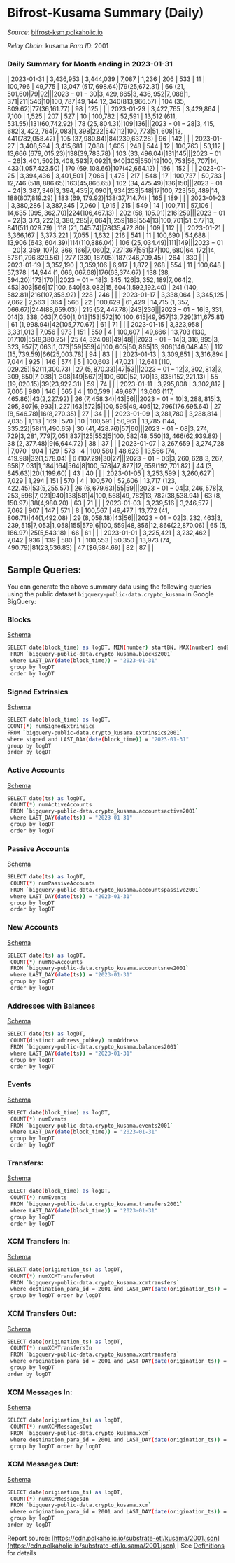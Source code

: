 # Bifrost-Kusama Summary (Daily)

_Source_: [bifrost-ksm.polkaholic.io](https://bifrost-ksm.polkaholic.io)

*Relay Chain*: kusama
*Para ID*: 2001



### Daily Summary for Month ending in 2023-01-31


| 2023-01-31 | 3,436,953 | 3,444,039 | 7,087 | 1,236 | 206 | 533 | 11 | 100,796 | 49,775 | 13,047 ($517,698.64) | 79 ($25,672.31) | 66 ($21,501.60) | 79 | 92 |  |
| 2023-01-30 | 3,429,865 | 3,436,952 | 7,088 | 1,371 | 211 | 546 | 10 | 100,787 | 49,144 | 12,340 ($813,966.57) | 104 ($35,809.62) | 77 ($36,161.77) | 98 | 125 |  |
| 2023-01-29 | 3,422,765 | 3,429,864 | 7,100 | 1,525 | 207 | 527 | 10 | 100,782 | 52,591 | 13,512 ($611,531.55) | 131 ($60,742.92) | 78 ($25,804.31) | 109 | 136 |  |
| 2023-01-28 | 3,415,682 | 3,422,764 | 7,083 | 1,398 | 222 | 547 | 12 | 100,773 | 51,608 | 13,441 ($782,058.42) | 105 ($37,980.84) | 84 ($239,637.28) | 96 | 142 |  |
| 2023-01-27 | 3,408,594 | 3,415,681 | 7,088 | 1,605 | 248 | 544 | 12 | 100,763 | 53,112 | 13,666 ($679,015.23) | 138 ($39,783.78) | 103 ($33,496.04) | 131 | 145 |  |
| 2023-01-26 | 3,401,502 | 3,408,593 | 7,092 | 1,940 | 305 | 550 | 19 | 100,753 | 56,707 | 14,433 ($1,057,423.50) | 170 ($69,108.66) | 107 ($42,664.12) | 156 | 152 |  |
| 2023-01-25 | 3,394,436 | 3,401,501 | 7,066 | 1,475 | 217 | 548 | 17 | 100,737 | 50,733 | 12,746 ($518,886.65) | 163 ($45,866.65) | 102 ($34,475.49) | 136 | 150 |  |
| 2023-01-24 | 3,387,346 | 3,394,435 | 7,090 | 1,934 | 253 | 548 | 17 | 100,723 | 56,489 | 14,188 ($807,819.29) | 183 ($69,179.92) | 138 ($37,714.74) | 165 | 189 |  |
| 2023-01-23 | 3,380,286 | 3,387,345 | 7,060 | 1,915 | 215 | 549 | 14 | 100,711 | 57,106 | 14,635 ($995,362.70) | 224 ($106,467.13) | 202 ($58,105.91) | 216 | 259 |  |
| 2023-01-22 | 3,373,222 | 3,380,285 | 7,064 | 1,259 | 188 | 554 | 13 | 100,701 | 51,577 | 13,841 ($511,029.79) | 118 ($21,045.74) | 78 ($35,472.80) | 109 | 112 |  |
| 2023-01-21 | 3,366,167 | 3,373,221 | 7,055 | 1,632 | 216 | 541 | 11 | 100,690 | 54,688 | 13,906 ($643,604.39) | 114 ($110,886.04) | 106 ($25,034.49) | 111 | 149 |  |
| 2023-01-20 | 3,359,107 | 3,366,166 | 7,060 | 2,727 | 367 | 551 | 37 | 100,680 | 64,172 | 14,576 ($1,796,829.56) | 277 ($330,187.05) | 187 ($246,709.45) | 264 | 330 |  |
| 2023-01-19 | 3,352,190 | 3,359,106 | 6,917 | 1,872 | 268 | 554 | 11 | 100,648 | 57,378 | 14,944 ($1,066,067.68) | 176 ($63,374.67) | 138 ($38,594.20) | 173 | 170 |  |
| 2023-01-18 | 3,345,126 | 3,352,189 | 7,064 | 2,453 | 303 | 566 | 17 | 100,640 | 63,082 | 15,604 ($1,592,192.40) | 241 ($140,582.81) | 216 ($107,358.92) | 228 | 246 |  |
| 2023-01-17 | 3,338,064 | 3,345,125 | 7,062 | 2,563 | 364 | 566 | 22 | 100,629 | 61,429 | 14,715 ($1,357,066.67) | 244 ($88,659.03) | 215 ($52,447.78) | 243 | 236 |  |
| 2023-01-16 | 3,331,014 | 3,338,063 | 7,050 | 1,013 | 153 | 572 | 10 | 100,615 | 49,957 | 13,729 ($311,675.81) | 61 ($1,998.94) | 42 ($105,770.67) | 61 | 71 |  |
| 2023-01-15 | 3,323,958 | 3,331,013 | 7,056 | 973 | 151 | 559 | 4 | 100,607 | 49,666 | 13,703 ($130,017.10) | 55 ($8,380.25) | 25 ($4,324.08) | 49 | 48 |  |
| 2023-01-14 | 3,316,895 | 3,323,957 | 7,063 | 1,073 | 159 | 559 | 4 | 100,605 | 50,865 | 13,906 ($146,048.45) | 112 ($15,739.59) | 66 ($25,003.78) | 94 | 83 |  |
| 2023-01-13 | 3,309,851 | 3,316,894 | 7,044 | 925 | 146 | 574 | 5 | 100,603 | 47,021 | 12,641 ($110,029.25) | 52 ($11,300.73) | 27 ($5,870.33) | 47 | 53 |  |
| 2023-01-12 | 3,302,813 | 3,309,850 | 7,038 | 1,308 | 149 | 567 | 2 | 100,600 | 52,170 | 13,835 ($152,221.13) | 55 ($19,020.15) | 39 ($23,922.31) | 59 | 74 |  |
| 2023-01-11 | 3,295,808 | 3,302,812 | 7,005 | 980 | 146 | 565 | 4 | 100,599 | 49,687 | 13,603 ($117,465.86) | 43 ($2,227.92) | 26 ($7,458.34) | 43 | 56 |  |
| 2023-01-10 | 3,288,815 | 3,295,807 | 6,993 | 1,227 | 163 | 572 | 5 | 100,595 | 49,405 | 12,796 ($176,695.64) | 27 ($8,546.78) | 16 ($8,270.35) | 27 | 34 |  |
| 2023-01-09 | 3,281,780 | 3,288,814 | 7,035 | 1,118 | 169 | 570 | 10 | 100,591 | 50,961 | 13,785 ($144,335.22) | 58 ($11,490.65) | 30 ($41,428.76) | 57 | 60 |  |
| 2023-01-08 | 3,274,729 | 3,281,779 | 7,051 | 837 | 125 | 552 | 5 | 100,582 | 48,550 | 13,466 ($62,939.89) | 38 ($2,377.48) | 9 ($6,644.72) | 38 | 37 |  |
| 2023-01-07 | 3,267,659 | 3,274,728 | 7,070 | 904 | 129 | 573 | 4 | 100,580 | 48,628 | 13,566 ($74,419.98) | 32 ($1,578.04) | 6 ($107.29) | 30 | 27 |  |
| 2023-01-06 | 3,260,628 | 3,267,658 | 7,031 | 1,184 | 164 | 564 | 8 | 100,578 | 47,877 | 12,659 ($192,701.82) | 44 ($3,845.63) | 20 ($1,199.60) | 43 | 40 |  |
| 2023-01-05 | 3,253,599 | 3,260,627 | 7,029 | 1,294 | 151 | 570 | 4 | 100,570 | 52,606 | 13,717 ($123,422.45) | 53 ($5,255.57) | 26 ($6,679.63) | 55 | 59 |  |
| 2023-01-04 | 3,246,578 | 3,253,598 | 7,021 | 940 | 138 | 581 | 4 | 100,568 | 49,782 | 13,782 ($38,538.94) | 63 ($8,150.97) | 38 ($4,980.20) | 63 | 71 |  |
| 2023-01-03 | 3,239,516 | 3,246,577 | 7,062 | 907 | 147 | 571 | 8 | 100,567 | 49,477 | 13,772 ($41,806.71) | 44 ($1,492.08) | 29 ($8,058.18) | 43 | 56 |  |
| 2023-01-02 | 3,232,463 | 3,239,515 | 7,053 | 1,058 | 155 | 579 | 6 | 100,559 | 48,856 | 12,866 ($22,870.06) | 65 ($5,186.97) | 25 ($5,543.18) | 66 | 61 |  |
| 2023-01-01 | 3,225,421 | 3,232,462 | 7,042 | 936 | 139 | 580 | 1 | 100,553 | 50,350 | 13,973 ($74,490.79) | 81 ($23,536.83) | 47 ($6,584.69) | 82 | 87 |  |

## Sample Queries:
You can generate the above summary data using the following queries using the public dataset `bigquery-public-data.crypto_kusama` in Google BigQuery:


### Blocks 

[Schema](https://github.com/colorfulnotion/substrate-etl/blob/main/schema/blocks.json)

```bash
SELECT date(block_time) as logDT, MIN(number) startBN, MAX(number) endBN, COUNT(*) numBlocks 
 FROM `bigquery-public-data.crypto_kusama.blocks2001`  
 where LAST_DAY(date(block_time)) = "2023-01-31" 
 group by logDT 
 order by logDT
```

### Signed Extrinsics 

[Schema](https://github.com/colorfulnotion/substrate-etl/blob/main/schema/extrinsics.json)

```bash
SELECT date(block_time) as logDT, 
COUNT(*) numSignedExtrinsics 
FROM `bigquery-public-data.crypto_kusama.extrinsics2001`  
where signed and LAST_DAY(date(block_time)) = "2023-01-31" 
group by logDT 
order by logDT
```

### Active Accounts 

[Schema](https://github.com/colorfulnotion/substrate-etl/blob/main/schema/accountsactive.json)

```bash
SELECT date(ts) as logDT, 
 COUNT(*) numActiveAccounts 
 FROM `bigquery-public-data.crypto_kusama.accountsactive2001` 
 where LAST_DAY(date(ts)) = "2023-01-31" 
 group by logDT 
 order by logDT
```

### Passive Accounts 

[Schema](https://github.com/colorfulnotion/substrate-etl/blob/main/schema/accountspassive.json)

```bash
SELECT date(ts) as logDT, 
 COUNT(*) numPassiveAccounts 
 FROM `bigquery-public-data.crypto_kusama.accountspassive2001` 
 where LAST_DAY(date(ts)) = "2023-01-31" 
 group by logDT 
 order by logDT
```

### New Accounts 

[Schema](https://github.com/colorfulnotion/substrate-etl/blob/main/schema/accountsnew.json)

```bash
SELECT date(ts) as logDT, 
 COUNT(*) numNewAccounts 
 FROM `bigquery-public-data.crypto_kusama.accountsnew2001` 
 where LAST_DAY(date(ts)) = "2023-01-31" 
 group by logDT
 order by logDT
```

### Addresses with Balances 

[Schema](https://github.com/colorfulnotion/substrate-etl/blob/main/schema/balances.json)

```bash
SELECT date(ts) as logDT,
 COUNT(distinct address_pubkey) numAddress 
 FROM `bigquery-public-data.crypto_kusama.balances2001` 
 where LAST_DAY(date(ts)) = "2023-01-31" 
 group by logDT 
 order by logDT
```

### Events 

[Schema](https://github.com/colorfulnotion/substrate-etl/blob/main/schema/events.json)

```bash
SELECT date(block_time) as logDT, 
 COUNT(*) numEvents 
 FROM `bigquery-public-data.crypto_kusama.events2001` 
 where LAST_DAY(date(block_time)) = "2023-01-31" 
 group by logDT 
 order by logDT
```

### Transfers:

[Schema](https://github.com/colorfulnotion/substrate-etl/blob/main/schema/transfers.json)

```bash
SELECT date(block_time) as logDT, 
 COUNT(*) numEvents 
 FROM `bigquery-public-data.crypto_kusama.transfers2001` 
 where LAST_DAY(date(block_time)) = "2023-01-31" 
 group by logDT 
 order by logDT
```

### XCM Transfers In: 

[Schema](https://github.com/colorfulnotion/substrate-etl/blob/main/schema/xcmtransfers.json)

```bash
SELECT date(origination_ts) as logDT, 
 COUNT(*) numXCMTransfersOut 
 FROM `bigquery-public-data.crypto_kusama.xcmtransfers` 
 where destination_para_id = 2001 and LAST_DAY(date(origination_ts)) = "2023-01-31" 
 group by logDT order by logDT
```

### XCM Transfers Out: 

[Schema](https://github.com/colorfulnotion/substrate-etl/blob/main/schema/xcmtransfers.json)

```bash
SELECT date(origination_ts) as logDT, 
 COUNT(*) numXCMTransfersIn 
 FROM `bigquery-public-data.crypto_kusama.xcmtransfers` 
 where origination_para_id = 2001 and LAST_DAY(date(origination_ts)) = "2023-01-31" 
 group by logDT 
order by logDT
```

### XCM Messages In: 

[Schema](https://github.com/colorfulnotion/substrate-etl/blob/main/schema/xcm.json)

```bash
SELECT date(origination_ts) as logDT, 
 COUNT(*) numXCMMessagesOut 
 FROM `bigquery-public-data.crypto_kusama.xcm` 
 where destination_para_id = 2001 and LAST_DAY(date(origination_ts)) = "2023-01-31" 
 group by logDT order by logDT
```

### XCM Messages Out: 

[Schema](https://github.com/colorfulnotion/substrate-etl/blob/main/schema/xcm.json)

```bash
SELECT date(origination_ts) as logDT, 
 COUNT(*) numXCMMessagesIn 
 FROM `bigquery-public-data.crypto_kusama.xcm` 
 where origination_para_id = 2001 and LAST_DAY(date(origination_ts)) = "2023-01-31" 
 group by logDT 
order by logDT
```


Report source: [https://cdn.polkaholic.io/substrate-etl/kusama/2001.json](https://cdn.polkaholic.io/substrate-etl/kusama/2001.json) | See [Definitions](/DEFINITIONS.md) for details
